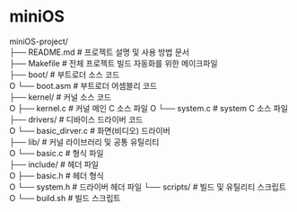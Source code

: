 # miniOS

miniOS-project/  
├── README.md               # 프로젝트 설명 및 사용 방법 문서  
├── Makefile                # 전체 프로젝트 빌드 자동화를 위한 메이크파일  
├── boot/                   # 부트로더 소스 코드  
O   └── boot.asm            # 부트로더 어셈블리 코드  
├── kernel/                 # 커널 소스 코드  
O   ├──  kernel.c           # 커널 메인 C 소스 파일
O   └──  system.c           # system C 소스 파일
├── drivers/                # 디바이스 드라이버 코드  
O   └──  basic_dirver.c     # 화면(비디오) 드라이버  
├── lib/                    # 커널 라이브러리 및 공통 유틸리티  
O   └──  basic.c            # 형식 파일  
├── include/                # 헤더 파일  
O   ├── basic.h             # 헤더 형식  
O   └── system.h            # 드라이버 헤더 파일
└── scripts/                # 빌드 및 유틸리티 스크립트  
O   └── build.sh            # 빌드 스크립트  



